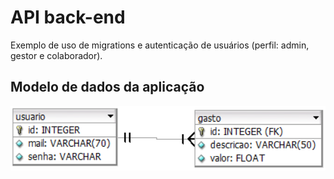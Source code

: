 # API back-end

Exemplo de uso de migrations e autenticação de usuários (perfil: admin, gestor e colaborador).

## Modelo de dados da aplicação

![Texto alternativo para a imagem](https://github.com/arleysouza/typeorm-migration/blob/master/imagens/modelo.png)

